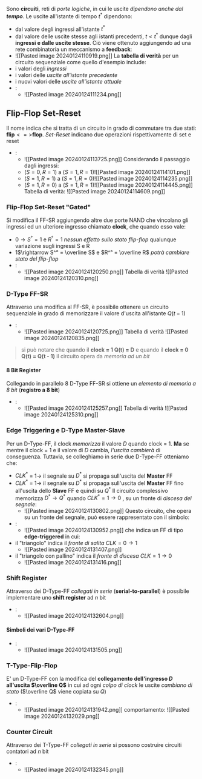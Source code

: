 Sono **circuiti**, reti di *porte logiche*, in cui le uscite *dipendono anche dal **tempo***.
Le uscite all'istante di tempo $t^*$ dipendono:
- dal valore degli ingressi all'istante $t^*$
- dal valore delle uscite stesse agli istanti precedenti, $t < t^*$
dunque dagli **ingressi e dalle uscite stesse**.
Ciò viene ottenuto aggiungendo ad una rete combinatoria un meccanismo a **feedback**:
- ![[Pasted image 20240124110919.png]]
La **tabella di verità** per un circuito sequenziale come quello d'esempio include:
- i valori degli *ingressi*
- i valori delle *uscite all'istante precedente*
- i nuovi valori delle *uscite all'istante attuale*
- :
	- ![[Pasted image 20240124111234.png]]
## Flip-Flop Set-Reset
Il nome indica che si tratta di un circuito in grado di commutare tra due stati: **flip**$<=>$**flop**.
*Set-Reset* indicano due operazioni rispettivamente di set e reset
- :
	- ![[Pasted image 20240124113725.png]]
	Considerando il passaggio dagli ingressi:
	- $(S = 0, R = 1)$ a $(S = 1, R = 1)$![[Pasted image 20240124114101.png]]
	- $(S = 1, R = 1)$ a $(S = 1, R = 0)$![[Pasted image 20240124114235.png]]
	- $(S = 1, R = 0)$ a $(S = 1, R = 1)$![[Pasted image 20240124114445.png]]
		Tabella di verità:
			![[Pasted image 20240124114609.png]]
### Flip-Flop Set-Reset "Gated"
Si modifica il FF-SR aggiungendo altre due porte NAND che vincolano gli ingressi ed un ulteriore ingresso chiamato **clock**, che quando esso vale:
- 0$\rightarrow S^° = 1$ e $R^° = 1$ *nessun effetto sullo stato flip-flop* qualunque variazione sugli ingressi S e R
- 1$\rightarrow S^° = \overline S$ e $R^° = \overline R$ *potrà cambiare stato del flip-flop*
- :
	- ![[Pasted image 20240124120250.png]]
		Tabella di verità
			![[Pasted image 20240124120310.png]]
### D-Type FF-SR
Attraverso una modifica al FF-SR, è possibile ottenere un circuito sequenziale in grado di memorizzare il valore d'uscita all'istante $Q(t- 1)$
- :
	- ![[Pasted image 20240124120725.png]]
		Tabella di verità
			![[Pasted image 20240124120835.png]]
> si può notare che quando il **clock = 1 Q(t) = D** e quando il **clock = 0 Q(t) = Q(t - 1)**
> il circuito opera da *memoria ad un bit*
#### 8 Bit Register
Collegando in parallelo 8 D-Type FF-SR si ottiene un *elemento di memoria a 8 bit* (**registro a 8 bit**)
- :
	- ![[Pasted image 20240124125257.png]]
		Tabella di verità
			![[Pasted image 20240124125310.png]]
### Edge Triggering e D-Type Master-Slave
Per un D-Type-FF, il clock *memorizza* il valore $D$ quando clock = $1$. **Ma** se mentre il clock = $1$ e il valore di $D$  cambia, *l'uscita cambierà* di conseguenza.
Tuttavia, se colleghiamo in serie due D-Type-FF otteniamo che:
- $CLK^*$ = $1\rightarrow$ il segnale su $D^*$ si propaga sull'uscita del **Master** FF
- $CLK^*$ = $1\rightarrow$ il segnale su $D^*$ si propaga sull'uscita del **Master** FF fino all'uscita dello **Slave** FF e quindi su $Q^*$
	Il circuito complessivo memorizza $D^*\rightarrow Q^*$ quando $CLK^* = 1\rightarrow 0$ , su un fronte di *discesa del segnale*:
	- ![[Pasted image 20240124130802.png]]
Questo circuito, che opera su un fronte del segnale, può essere rappresentato con il simbolo:
- :
	- ![[Pasted image 20240124130952.png]]
che indica un FF di tipo **edge-triggered** in cui:
- il "triangolo" indica il *fronte di salita* $CLK = 0\rightarrow 1$
	- ![[Pasted image 20240124131407.png]]
- il "triangolo con pallino" indica il *fronte di discesa* $CLK = 1\rightarrow 0$
	- ![[Pasted image 20240124131416.png]]

### Shift Register
Attraverso dei D-Type-FF *collegati in serie* (**serial-to-parallel**) è possibile implementare uno **shift register** ad $n$ bit
- :
	- ![[Pasted image 20240124132604.png]]
#### Simboli dei vari D-Type-FF
- :
	- ![[Pasted image 20240124131505.png]]

###  T-Type-Flip-Flop
E' un D-Type-FF con la modifica del **collegamento dell'ingresso $D$ all'uscita $\overline Q$** in cui ad ogni *colpo di clock* le uscite *cambiano di stato* ($\overline Q$ viene copiata su $Q$)
- :
	- ![[Pasted image 20240124131942.png]]
		comportamento:
			![[Pasted image 20240124132029.png]]
### Counter Circuit
Attraverso dei T-Type-FF *collegati in serie* si possono costruire circuiti contatori ad $n$ bit
- :
	- ![[Pasted image 20240124132345.png]]
